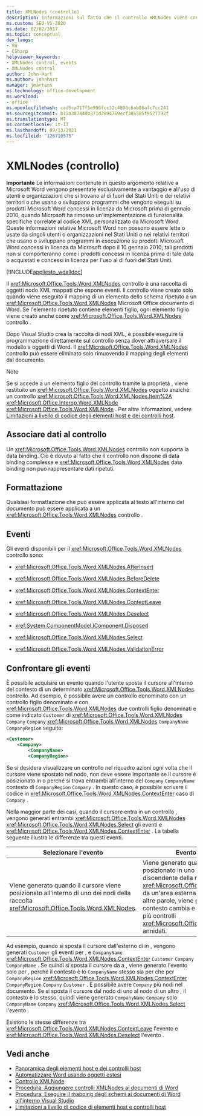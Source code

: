 ```yaml
---
title: XMLNodes (controllo)
description: Informazioni sul fatto che il controllo XMLNodes viene creato solo quando viene eseguito il mapping di un elemento dello schema ripetuto a un Microsoft Word documento.
ms.custom: SEO-VS-2020
ms.date: 02/02/2017
ms.topic: conceptual
dev_langs:
- VB
- CSharp
helpviewer_keywords:
- XMLNodes control, events
- XMLNodes control
author: John-Hart
ms.author: johnhart
manager: jmartens
ms.technology: office-development
ms.workload:
- office
ms.openlocfilehash: cad5ca717f5e996fcc32c4806c6ab86afc7cc241
ms.sourcegitcommit: b12a38744db371d2894769ecf305585f9577792f
ms.translationtype: MT
ms.contentlocale: it-IT
ms.lasthandoff: 09/13/2021
ms.locfileid: "126710575"
---
```

# <a name="xmlnodes-control"></a>XMLNodes (controllo)
  **Importante** Le informazioni contenute in questo argomento relative a Microsoft Word vengono presentate esclusivamente a vantaggio e all'uso di utenti e organizzazioni che si trovano al di fuori del Stati Uniti e dei relativi territori o che usano o sviluppano programmi che vengono eseguiti su prodotti Microsoft Word concessi in licenza da Microsoft prima di gennaio 2010, quando Microsoft ha rimosso un'implementazione di funzionalità specifiche correlate al codice XML personalizzato da Microsoft Word. Queste informazioni relative Microsoft Word non possono essere lette o usate da singoli utenti o organizzazioni nel Stati Uniti o nei relativi territori che usano o sviluppano programmi in esecuzione su prodotti Microsoft Word concessi in licenza da Microsoft dopo il 10 gennaio 2010; tali prodotti non si comporteranno come i prodotti concessi in licenza prima di tale data o acquistati e concessi in licenza per l'uso al di fuori del Stati Uniti.

 [!INCLUDE[appliesto_wdalldoc](../vsto/includes/appliesto-wdalldoc-md.md)]

 Il <xref:Microsoft.Office.Tools.Word.XMLNodes> controllo è una raccolta di oggetti nodo XML mappati che espone eventi. Il controllo viene creato solo quando viene eseguito il mapping di un elemento dello schema ripetuto a un <xref:Microsoft.Office.Tools.Word.XMLNodes> Microsoft Office documento di Word. Se l'elemento ripetuto contiene elementi figlio, ogni elemento figlio viene creato anche come <xref:Microsoft.Office.Tools.Word.XMLNodes> controllo .

 Dopo Visual Studio crea la raccolta di nodi XML, è possibile eseguire la programmazione direttamente sul controllo senza dover attraversare il modello a oggetti di Word. Il <xref:Microsoft.Office.Tools.Word.XMLNodes> controllo può essere eliminato solo rimuovendo il mapping degli elementi dal documento.

> [!NOTE]
> Se si accede a un elemento figlio del controllo tramite la proprietà , viene restituito un <xref:Microsoft.Office.Tools.Word.XMLNodes> oggetto anziché un controllo <xref:Microsoft.Office.Tools.Word.XMLNodes.Item%2A> <xref:Microsoft.Office.Interop.Word.XMLNode> <xref:Microsoft.Office.Tools.Word.XMLNode> . Per altre informazioni, vedere [Limitazioni a livello di codice degli elementi host e dei controlli host](../vsto/programmatic-limitations-of-host-items-and-host-controls.md).

## <a name="bind-data-to-the-control"></a>Associare dati al controllo
 Un <xref:Microsoft.Office.Tools.Word.XMLNodes> controllo non supporta la data binding. Ciò è dovuto al fatto che il controllo non dispone di data binding complesse e <xref:Microsoft.Office.Tools.Word.XMLNodes> data binding non può rappresentare dati ripetuti.

## <a name="formatting"></a>Formattazione
 Qualsiasi formattazione che può essere applicata al testo all'interno del documento può essere applicata a un <xref:Microsoft.Office.Tools.Word.XMLNodes> controllo .

## <a name="events"></a>Eventi
 Gli eventi disponibili per il <xref:Microsoft.Office.Tools.Word.XMLNodes> controllo sono:

- <xref:Microsoft.Office.Tools.Word.XMLNodes.AfterInsert>

- <xref:Microsoft.Office.Tools.Word.XMLNodes.BeforeDelete>

- <xref:Microsoft.Office.Tools.Word.XMLNodes.ContextEnter>

- <xref:Microsoft.Office.Tools.Word.XMLNodes.ContextLeave>

- <xref:Microsoft.Office.Tools.Word.XMLNodes.Deselect>

- <xref:System.ComponentModel.IComponent.Disposed>

- <xref:Microsoft.Office.Tools.Word.XMLNodes.Select>

- <xref:Microsoft.Office.Tools.Word.XMLNodes.ValidationError>

## <a name="compare-events"></a>Confrontare gli eventi
 È possibile acquisire un evento quando l'utente sposta il cursore all'interno del contesto di un determinato <xref:Microsoft.Office.Tools.Word.XMLNodes> controllo. Ad esempio, è possibile avere un controllo denominato con un controllo figlio denominato e con <xref:Microsoft.Office.Tools.Word.XMLNodes> due controlli figlio denominati e come indicato `Customer` di <xref:Microsoft.Office.Tools.Word.XMLNodes> `Company` `Company` <xref:Microsoft.Office.Tools.Word.XMLNodes> `CompanyName` `CompanyRegion` seguito:

```xml
<Customer>
    <Company>
        <CompanyName>
        <CompanyRegion>
```

 Se si desidera visualizzare un controllo nel riquadro azioni ogni volta che il cursore viene spostato nel nodo, non deve essere importante se il cursore è posizionato in o perché si trova entrambi all'interno del `Company` `CompanyName` contesto di `CompanyRegion` `Company` . In questo caso, è possibile scrivere il codice in <xref:Microsoft.Office.Tools.Word.XMLNodes.ContextEnter> caso di `Company` .

 Nella maggior parte dei casi, quando il cursore entra in un controllo , vengono generati entrambi <xref:Microsoft.Office.Tools.Word.XMLNodes> <xref:Microsoft.Office.Tools.Word.XMLNodes.Select> gli eventi e <xref:Microsoft.Office.Tools.Word.XMLNodes.ContextEnter> . La tabella seguente illustra le differenze tra questi eventi.

|Selezionare l'evento|Evento ContextEnter|
|------------------|------------------------|
|Viene generato quando il cursore viene posizionato all'interno di uno dei nodi della raccolta <xref:Microsoft.Office.Tools.Word.XMLNodes>.|Viene generato quando il cursore viene posizionato in uno dei nodi o dei nodi di discendente della raccolta <xref:Microsoft.Office.Tools.Word.XMLNodes>, da un'area esterna del contesto del nodo. In altre parole, viene generato solo quando il contesto cambia e può essere generato per più controlli <xref:Microsoft.Office.Tools.Word.XMLNodes> annidati.|

 Ad esempio, quando si sposta il cursore dall'esterno di in , vengono generati `Customer` gli eventi per , e `CompanyName` <xref:Microsoft.Office.Tools.Word.XMLNodes.ContextEnter> `Customer` `Company` `CompanyName` . Se quindi si sposta il cursore da a , viene generato l'evento solo per , perché il contesto è lo `CompanyName` stesso sia per che per `CompanyRegion` <xref:Microsoft.Office.Tools.Word.XMLNodes.ContextEnter> `CompanyRegion` `Company` `Customer` . È possibile avere `Company` più nodi nel documento. Se si sposta il cursore dal nodo di uno al nodo di un altro , il contesto è lo stesso, quindi viene generato `CompanyName` `Company` solo `CompanyName` `Company` <xref:Microsoft.Office.Tools.Word.XMLNodes.Select> l'evento .

 Esistono le stesse differenze tra <xref:Microsoft.Office.Tools.Word.XMLNodes.ContextLeave> l'evento e <xref:Microsoft.Office.Tools.Word.XMLNodes.Deselect> l'evento .

## <a name="see-also"></a>Vedi anche
- [Panoramica degli elementi host e dei controlli host](../vsto/host-items-and-host-controls-overview.md)
- [Automatizzare Word usando oggetti estesi](../vsto/automating-word-by-using-extended-objects.md)
- [Controllo XMLNode](../vsto/xmlnode-control.md)
- [Procedura: Aggiungere controlli XMLNodes ai documenti di Word](../vsto/how-to-add-xmlnodes-controls-to-word-documents.md)
- [Procedura: Eseguire il mapping degli schemi ai documenti di Word all'interno Visual Studio](../vsto/how-to-map-schemas-to-word-documents-inside-visual-studio.md)
- [Limitazioni a livello di codice di elementi host e controlli host](../vsto/programmatic-limitations-of-host-items-and-host-controls.md)
